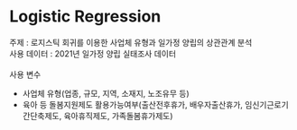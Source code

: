 # **Logistic Regression**
주제 : 로지스틱 회귀를 이용한 사업체 유형과 일가정 양립의 상관관계 분석 <br>
사용 데이터 : 2021년 일가정 양립 실태조사 데이터
<br><br>
사용 변수
- 사업체 유형(업종, 규모, 지역, 소재지, 노조유무 등)
- 육아 등 돌봄지원제도 활용가능여부(출산전후휴가, 배우자출산휴가, 임신기근로기간단축제도, 육아휴직제도, 가족돌봄휴가제도)
